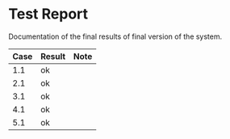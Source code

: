 # Test Report
Documentation of the final results of final version of the system.

|Case | Result | Note |
|------|--------|------|
| 1.1 | ok |  |
| 2.1 | ok |  |
| 3.1 | ok |  |
| 4.1 | ok |  |
| 5.1 | ok |  |
